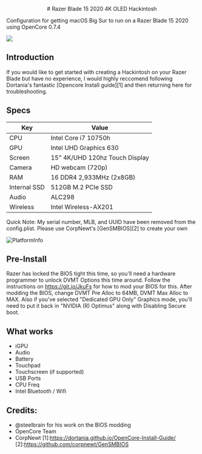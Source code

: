 <p align="center">
# Razer Blade 15 2020 4K OLED Hackintosh
</p>

Configuration for getting macOS Big Sur to run on a Razer Blade 15 2020 using OpenCore 0.7.4


<img src="https://i.imgur.com/Pf1KxTt.png" />

## Introduction

If you would like to get started with creating a Hackintosh on your Razer Blade but have no experience, I would highly reccomend following Dortania's fantastic [Opencore Install guide][1] and then returning here for troubleshooting.

## Specs

| Key                    | Value                                                        |
| ---------------------- | ------------------------------------------------------------ |
| CPU                    | Intel Core i7 10750h                                         |
| GPU                    | Intel UHD Graphics 630                                       |
| Screen                 | 15" 4K/UHD 120hz Touch Display                               |
| Camera                 | HD webcam (720p)                                             |
| RAM                    | 16 DDR4 2,933MHz (2x8GB)                                     |
| Internal SSD           | 512GB M.2 PCIe SSD                                           |
| Audio                  | ALC298                                                       |
| Wireless               | Intel Wireless-AX201                                         |

Quick Note: My serial number, MLB, and UUID have been removed from the config.plist. Please use CorpNewt's [GenSMBIOS][2] to create your own

![PlatformInfo](https://i.imgur.com/HFMsSFR.png)

## Pre-Install

Razer has locked the BIOS tight this time, so you'll need a hardware programmer to unlock DVMT Options this time around. Follow the instructions on https://git.io/JkuFs for how to mod your BIOS for this.
After modding the BIOS, change DVMT Pre Alloc to 64MB, DVMT Max Alloc to MAX. Also if you've selected "Dedicated GPU Only" Graphics mode, you'll need to put it back in "NVIDIA (R) Optimus" along with Disabling Secure boot.

## What works

- iGPU
- Audio
- Battery
- Touchpad
- Touchscreen (if supported)
- USB Ports
- CPU Freq
- Intel Bluetooth / Wifi

## Credits:

- @steelbrain for his work on the BIOS modding
- OpenCore Team
- CorpNewt
[1]:https://dortania.github.io/OpenCore-Install-Guide/
[2]:https://github.com/corpnewt/GenSMBIOS
